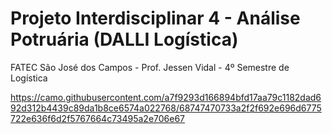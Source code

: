 # Projeto Interdisciplinar 4 - Análise Potruária (DALLI Logística)
FATEC São José dos Campos - Prof. Jessen Vidal - 4º Semestre de Logística

https://camo.githubusercontent.com/a7f9293d166894bfd17aa79c1182dad692d312b4439c89da1b8ce6574a022768/68747470733a2f2f692e696d6775722e636f6d2f5767664c73495a2e706e67
